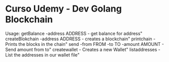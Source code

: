 # Curso Udemy - Dev Golang Blockchain

Usage:
getBalance -address ADDRESS - get balance for address"
createBlokchain -address ADDRESS - creates a blockchain"
printchain - Prints the blocks in the chain"
send -from FROM -to TO -amount AMOUNT -  Send amount from to"
createwallet - Creates a new Wallet"
listaddresses - List the addresses in our wallet file"

